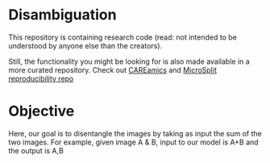 # Disambiguation

This repository is containing research code (read: not intended to be understood by anyone else than the creators).

Still, the functionality you might be looking for is also made available in a more curated repository. Check out [CAREamics](https://careamics.github.io) and [MicroSplit reproducibility repo](https://github.com/CAREamics/MicroSplit-reproducibility)

# Objective

Here, our goal is to disentangle the images by taking as input the sum of the two images. For example, given image A &
B, input to our model is A+B and the output is A,B
